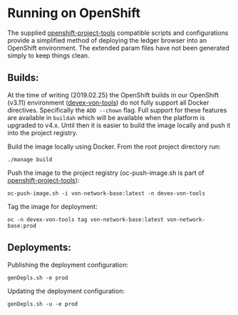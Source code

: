 # Running on OpenShift
The supplied [openshift-project-tools](https://github.com/BCDevOps/openshift-project-tools) compatible scripts and configurations provide a simplified method of deploying the ledger browser into an OpenShift environment.  The extended param files have not been generated simply to keep things clean.

## Builds:
At the time of writing (2019.02.25) the OpenShift builds in our OpenShift (v3.11) environment ([devex-von-tools](https://console.pathfinder.gov.bc.ca:8443/console/project/devex-von-tools/overview)) do not fully support all Docker directives.  Specifically the `ADD --chown` flag.  Full support for these features are available in `buildah` which will be available when the platform is upgraded to v4.x.  Until then it is easier to build the image locally and push it into the project registry.

Build the image locally using Docker.  From the root project directory run:
```
./manage build
```

Push the image to the project registry (oc-push-image.sh is part of  [openshift-project-tools](https://github.com/BCDevOps/openshift-project-tools)):
```
oc-push-image.sh -i von-network-base:latest -n devex-von-tools
```

Tag the image for deployment:
```
oc -n devex-von-tools tag von-network-base:latest von-network-base:prod
```

## Deployments:
Publishing the deployment configuration:
```
genDepls.sh -e prod
```

Updating the deployment configuration:
```
genDepls.sh -u -e prod
```